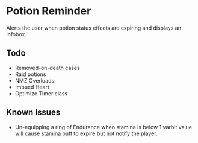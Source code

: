 # Potion Reminder

Alerts the user when potion status effects are expiring and displays an infobox.

## Todo

- Removed-on-death cases
- Raid potions
- NMZ Overloads
- Imbued Heart
- Optimize Timer class

## Known Issues

- Un-equipping a ring of Endurance when stamina is below 1 varbit value will cause stamina buff to expire but not notify the player.
